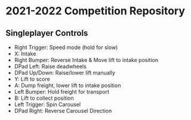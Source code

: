 # 2021-2022 Competition Repository
## Singleplayer Controls
- Right Trigger: Speed mode (hold for slow)
- X: Intake
- Right Bumper: Reverse Intake & Move lift to intake position
- DPad Left: Raise deadwheels
- DPad Up/Down: Raise/lower lift manually
- Y: Lift to score
- A: Dump freight, lower lift to intake position
- Left Bumper: Hold freight for transport
- B: Lift to collect position
- Left Trigger: Spin Carousel
- DPad Right: Reverse Carousel Direction 
